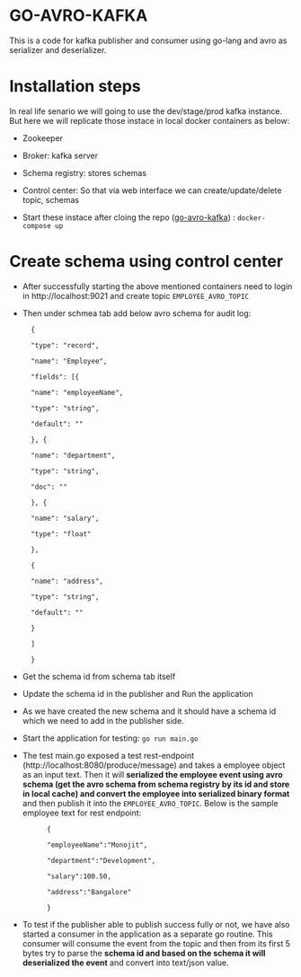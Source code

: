 
# GO-AVRO-KAFKA

  

This is a code for kafka publisher and consumer using go-lang and avro as serializer and deserializer.

  
  

# Installation steps

In real life senario we will going to use the dev/stage/prod kafka instance. But here we will replicate those instace in local docker containers as below:

* Zookeeper

* Broker: kafka server

* Schema registry: stores schemas

* Control center: So that via web interface we can create/update/delete topic, schemas

- Start these instace after cloing the repo ([go-avro-kafka](https://github.com/monojitbarua/go-avro-kafka)) : `docker-compose up`

  
  

# Create schema using control center

* After successfully starting the above mentioned containers need to login in http://localhost:9021 and create topic `EMPLOYEE_AVRO_TOPIC`

* Then under schmea tab add below avro schema for audit log:

  

		{

		"type": "record",

		"name": "Employee",

		"fields": [{

		"name": "employeeName",

		"type": "string",

		"default": ""

		}, {

		"name": "department",

		"type": "string",

		"doc": ""

		}, {

		"name": "salary",

		"type": "float"

		},

		{

		"name": "address",

		"type": "string",

		"default": ""

		}

		]

		}

* Get the schema id from schema tab itself

  

* Update the schema id in the publisher and Run the application

* As we have created the new schema and it should have a schema id which we need to add in the publisher side.

* Start the application for testing: `go run main.go`

* The test main.go exposed a test rest-endpoint (http://localhost:8080/produce/message) and takes a employee object as an input text. Then it will **serialized the employee event using avro schema (get the avro schema from schema registry by its id and store in local cache) and convert the employee into serialized binary format** and then publish it into the `EMPLOYEE_AVRO_TOPIC`. Below is the sample employee text for rest endpoint:

  

			{

			"employeeName":"Monojit",

			"department":"Development",

			"salary":100.50,

			"address":"Bangalore"

			}

* To test if the publisher able to publish success fully or not, we have also started a consumer in the application as a separate go routine. This consumer will consume the event from the topic and then from its first 5 bytes try to parse the **schema id and based on the schema it will deserialized the event** and convert into text/json value.
